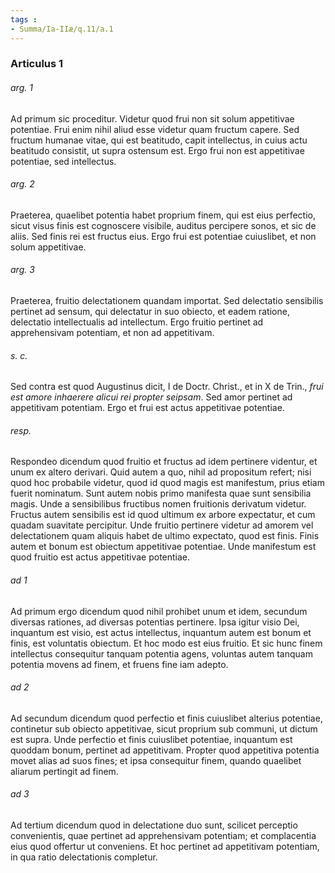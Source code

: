 ```yaml
---
tags : 
- Summa/Ia-IIæ/q.11/a.1
---
```


### Articulus 1

###### arg. 1
Ad primum sic proceditur. Videtur quod frui non sit solum appetitivae potentiae. Frui enim nihil aliud esse videtur quam fructum capere. Sed fructum humanae vitae, qui est beatitudo, capit intellectus, in cuius actu beatitudo consistit, ut supra ostensum est. Ergo frui non est appetitivae potentiae, sed intellectus.

###### arg. 2
Praeterea, quaelibet potentia habet proprium finem, qui est eius perfectio, sicut visus finis est cognoscere visibile, auditus percipere sonos, et sic de aliis. Sed finis rei est fructus eius. Ergo frui est potentiae cuiuslibet, et non solum appetitivae.

###### arg. 3
Praeterea, fruitio delectationem quandam importat. Sed delectatio sensibilis pertinet ad sensum, qui delectatur in suo obiecto, et eadem ratione, delectatio intellectualis ad intellectum. Ergo fruitio pertinet ad apprehensivam potentiam, et non ad appetitivam.

###### s. c.
Sed contra est quod Augustinus dicit, I de Doctr. Christ., et in X de Trin., *frui est amore inhaerere alicui rei propter seipsam*. Sed amor pertinet ad appetitivam potentiam. Ergo et frui est actus appetitivae potentiae.

###### resp.
Respondeo dicendum quod fruitio et fructus ad idem pertinere videntur, et unum ex altero derivari. Quid autem a quo, nihil ad propositum refert; nisi quod hoc probabile videtur, quod id quod magis est manifestum, prius etiam fuerit nominatum. Sunt autem nobis primo manifesta quae sunt sensibilia magis. Unde a sensibilibus fructibus nomen fruitionis derivatum videtur. Fructus autem sensibilis est id quod ultimum ex arbore expectatur, et cum quadam suavitate percipitur. Unde fruitio pertinere videtur ad amorem vel delectationem quam aliquis habet de ultimo expectato, quod est finis. Finis autem et bonum est obiectum appetitivae potentiae. Unde manifestum est quod fruitio est actus appetitivae potentiae.

###### ad 1
Ad primum ergo dicendum quod nihil prohibet unum et idem, secundum diversas rationes, ad diversas potentias pertinere. Ipsa igitur visio Dei, inquantum est visio, est actus intellectus, inquantum autem est bonum et finis, est voluntatis obiectum. Et hoc modo est eius fruitio. Et sic hunc finem intellectus consequitur tanquam potentia agens, voluntas autem tanquam potentia movens ad finem, et fruens fine iam adepto.

###### ad 2
Ad secundum dicendum quod perfectio et finis cuiuslibet alterius potentiae, continetur sub obiecto appetitivae, sicut proprium sub communi, ut dictum est supra. Unde perfectio et finis cuiuslibet potentiae, inquantum est quoddam bonum, pertinet ad appetitivam. Propter quod appetitiva potentia movet alias ad suos fines; et ipsa consequitur finem, quando quaelibet aliarum pertingit ad finem.

###### ad 3
Ad tertium dicendum quod in delectatione duo sunt, scilicet perceptio convenientis, quae pertinet ad apprehensivam potentiam; et complacentia eius quod offertur ut conveniens. Et hoc pertinet ad appetitivam potentiam, in qua ratio delectationis completur.


